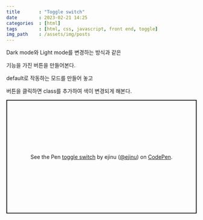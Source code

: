 ```yaml
---
title       : "Toggle switch"
date        : 2023-02-21 14:25
categories  : [html]
tags        : [html, css, javascript, front end, toggle]
img_path    : /assets/img/posts
---
```


Dark mode와 Light mode를 변경하는 방식과 같은

기능을 가진 버튼을 만들어본다.

default로 작동하는 모드를 만들어 놓고

버튼을 클릭하면 class를 추가하여 색이 변경되게 해본다.

<p class="codepen" data-height="300" data-default-tab="result" data-slug-hash="MWqKXBJ" data-user="ejinu" style="height: 300px; box-sizing: border-box; display: flex; align-items: center; justify-content: center; border: 2px solid; margin: 1em 0; padding: 1em;">
  <span>See the Pen <a href="https://codepen.io/ejinu/pen/MWqKXBJ">
  toggle switch</a> by ejinu (<a href="https://codepen.io/ejinu">@ejinu</a>)
  on <a href="https://codepen.io">CodePen</a>.</span>
</p>
<script async src="https://cpwebassets.codepen.io/assets/embed/ei.js"></script>